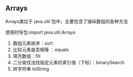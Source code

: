 
```toc
```

## Arrays

Arrays类位于 java.util 包中，主要包含了操纵数组的各种方法

使用时导包:import java.util.Arrays

1. 数组元素排序：sort
2. 比较元素是否相等 ：equals
3. 填充数组：fill
4. 二分查找法找指定元素的索引值（下标）：binarySearch
5. 转字符串 toString

## 